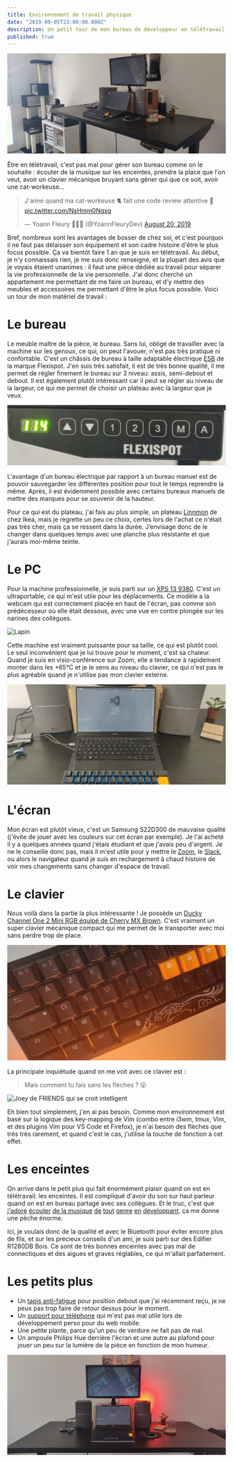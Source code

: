 ```yaml
---
title: Environnement de travail physique
date: "2019-09-05T23:00:00.000Z"
description: Un petit tour de mon bureau de développeur en télétravail, ça vous tente ?
published: true
---
```


![Bureau complet](./bureau_complet.jpg)

Être en télétravail, c'est pas mal pour gérer son bureau comme on le souhaite : écouter de la
musique sur les enceintes, prendre la place que l'on veut, avoir un clavier mécanique bruyant
sans gêner qui que ce soit, avoir une cat-workeuse...

<blockquote class="twitter-tweet"><p lang="fr" dir="ltr">J&#39;aime quand ma cat-workeuse 🐈 fait une code review attentive 👀 <a href="https://t.co/NsHmm0Nqxg">pic.twitter.com/NsHmm0Nqxg</a></p>&mdash; Yoann Fleury 👨🏻‍💻 (@YoannFleuryDev) <a href="https://twitter.com/YoannFleuryDev/status/1163865728484806664?ref_src=twsrc%5Etfw">August 20, 2019</a></blockquote>

Bref, nombreux sont les avantages de bosser de chez soi, et c'est pourquoi il ne faut pas délaisser
son équipement et son cadre histoire d'être le plus focus possible. Ça va bientôt faire 1 an que je
suis en télétravail. Au début, je n'y connaissais rien, je me suis donc renseigné, et la plupart des
avis que je voyais étaient unanimes : il faut une pièce dédiée au travail pour séparer la vie
professionnelle de la vie personnelle. J'ai donc cherché un appartement me permettant de me faire
un bureau, et d'y mettre des meubles et accessoires me permettant d'être le plus focus possible.
Voici un tour de mon matériel de travail :

# Le bureau

Le meuble maître de la pièce, le bureau. Sans lui, obligé de travailler avec la machine sur les
genoux, ce qui, on peut l'avouer, n'est pas très pratique ni confortable. C'est un châssis de
bureau à taille adaptable électrique [E5B](https://www.amazon.fr/FLEXISPOT-Electrique-Assis-Debout-Inoxydable-Automatique/dp/B077JPC7PK)
de la marque Flexispot. J'en suis très satisfait, il est de très bonne qualité, il me permet de
régler finement le bureau sur 3 niveau: assis, semi-debout et debout. Il est également plutôt
intéressant car il peut se régler au niveau de la largeur, ce qui me permet de choisir un plateau
avec la largeur que je veux.

![1 mètre 14](./bureau_debout_114cm.jpg)

L'avantage d'un bureau électrique par rapport à un bureau manuel est de pouvoir sauvegarder les
différentes position pour tout le temps reprendre la même. Après, il est évidemment possible avec
certains bureaux manuels de mettre des marques pour se souvenir de la hauteur.

Pour ce qui est du plateau, j'ai fais au plus simple, un plateau [Linnmon](https://www.ikea.com/fr/fr/p/linnmon-plateau-brun-noir-10251352/)
de chez Ikea, mais je regrette un peu ce choix, certes lors de l'achat ce n'était pas très cher, mais ça se ressent
dans la durée. J’envisage donc de le changer dans quelques temps avec une planche plus résistante
et que j'aurais moi-même teinte.

# Le PC

Pour la machine professionnelle, je suis parti sur un [XPS 13 9380](https://www.dell.com/en-us/shop/laptops/13/spd/xps-13-9380-laptop).
C'est un ultraportable, ce qui m'est utile pour les déplacements. Ce modèle a la webcam qui est correctement placée en haut de
l'écran, pas comme son prédécesseur où elle était dessous, avec une vue en contre plongée sur les narines des collègues.

![Lapin](https://media.giphy.com/media/12hNWZe9HHFO80/giphy.gif)

Cette machine est vraiment puissante pour sa taille, ce qui est plutôt cool. Le seul inconvénient
que je lui trouve pour le moment, c'est sa chaleur. Quand je suis en visio-conférence sur Zoom,
elle a tendance à rapidement monter dans les +65°C et je le sens au niveau du clavier, ce qui n'est
pas le plus agréable quand je n'utilise pas mon clavier externe.

![XPS 13 9380](./xps_13_9380.jpg)

# L'écran

Mon écran est plutôt vieux, c'est un Samsung S22D300 de mauvaise qualité (j'évite de jouer avec les
couleurs sur cet écran par exemple). Je l'ai acheté il y a quelques années quand j'étais étudiant et
que j'avais peu d'argent. Je ne le conseille donc pas, mais il m'est utile pour y mettre le [Zoom](https://zoom.us/),
le [Slack](https://slack.com/intl/fr-fr/), ou alors le navigateur quand je suis en rechargement à
chaud histoire de voir mes changements sans changer d'espace de travail.

# Le clavier

Nous voilà dans la partie la plus intéressante ! Je possède un
[Ducky Channel One 2 Mini RGB équipé de Cherry MX Brown](https://shop.hardware.fr/fiche/AR201810250029.html).
C'est vraiment un super clavier mécanique compact qui me permet de le transporter avec moi sans perdre trop de place.

![Ducky Channel One 2 Mini RGB](./ducky.jpg)

La principale inquiétude quand on me voit avec ce clavier est : 

> Mais comment tu fais sans les flèches ? 😲

![Joey de FRIENDS qui se croit intelligent](https://media.giphy.com/media/W3a0zO282fuBpsqqyD/giphy.gif)

Eh bien tout simplement, j'en ai pas besoin. Comme mon environnement est basé sur la logique des
key-mapping de Vim (combo entre i3wm, tmux, Vim, et des plugins Vim pour VS Code et Firefox), je
n'ai besoin des flèches que très très rarement, et quand c'est le cas, j'utilise la touche de
fonction à cet effet.

# Les enceintes

On arrive dans le petit plus qui fait énormément plaisir quand on est en télétravail: les enceintes.
Il est compliqué d'avoir du son sur haut parleur quand on est en bureau partagé avec ses collègues.
Et le truc, c'est que
[j'adore](https://open.spotify.com/playlist/6tIPD04a91TK6tR9fSxWu7?si=eAs2ROmBRsabG71cSspsrg)
[écouter](https://open.spotify.com/playlist/6KA6z82U8tMIX722CbdCzj?si=wuZyFBaWSxuxev7Ue6V2KQ)
[de la musique](https://open.spotify.com/playlist/1xPEJgLzuHkQriUnfXedPF?si=3Rvexom8QYitAeNfWjW57g)
[de](https://open.spotify.com/playlist/4gVoERNykOYjewFfLWCXnd?si=h7ipJynXSLSfX_iRxBbqGA)
[tout](https://open.spotify.com/playlist/3QicXa9nD2AZKJrxWbzbxw?si=ADD3sxF3SK-JEm5aWfjsKA)
[genre](https://open.spotify.com/playlist/1APGGAfEig9dXsZr8OIsVM?si=b9xSJupdSq6Simg1sFxxgQ)
[en](https://open.spotify.com/playlist/6czL7oQHmWQtZGNy0kVnKb?si=HRfsi3VaSCm8fvA9KRPm3g)
[développant](https://open.spotify.com/playlist/58A3bBcIXXyJJFS9uyh0El?si=h1oNxGNpRtORDb8h3lZDmQ),
ça me donne une pèche énorme.

Ici, je voulais donc de la qualité et avec le Bluetooth pour éviter encore plus de fils, et sur les
précieux conseils d'un ami, je suis parti sur des Edifier R1280DB Bois. Ce sont de très bonnes
enceintes avec pas mal de connectiques et des aigues et graves réglables, ce qui m'allait
parfaitement.

# Les petits plus

* Un [tapis anti-fatigue](https://flexispot.com/standing-desk-anti-fatigue-mat-mt1-mt2) pour
  position debout que j'ai récemment reçu, je ne peux pas trop faire de retour dessus pour le moment.
* Un [support pour téléphone](https://www.ikea.com/fr/fr/p/bergenes-support-telephone-portable-tablette-bambou-10457999/)
  qui m'est pas mal utile lors de développement perso pour du web mobile.
* Une petite plante, parce qu'un peu de verdure ne fait pas de mal.
* Un ampoule Philips Hue derrière l'écran et une autre au plafond pour jouer un peu sur la lumière
  de la pièce en fonction de mon humeur.

![Bureau de face avec ampoule allumé en rouge](./bureau_complet_face_hue_on.jpg)